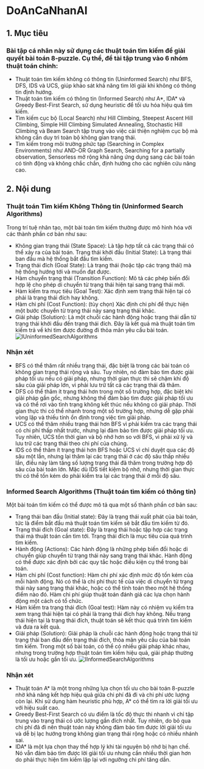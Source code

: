 # DoAnCaNhanAI
## 1. Mục tiêu
### Bài tập cá nhân này sử dụng các thuật toán tìm kiếm để giải quyết bài toán 8-puzzle. Cụ thể, đề tài tập trung vào 6 nhóm thuật toán chính:

- Thuật toán tìm kiếm không có thông tin (Uninformed Search) như BFS, DFS, IDS và UCS, giúp khảo sát khả năng tìm lời giải khi không có thông tin định hướng.
- Thuật toán tìm kiếm có thông tin (Informed Search) như A*, IDA* và Greedy Best-First Search, sử dụng heuristic để tối ưu hóa hiệu quả tìm kiếm.
- Tìm kiếm cục bộ (Local Search) như Hill Climbing, Steepest Ascent Hill Climbing, Simple Hill Climbing Simulated Annealing, Stochastic Hill Climbing và Beam Search tập trung vào việc cải thiện nghiệm cục bộ mà không cần duy trì toàn bộ không gian trạng thái.
- Tìm kiếm trong môi trường phức tạp (Searching in Complex Environments) như AND-OR Graph Search, Searching for a partially observation, Sensorless mở rộng khả năng ứng dụng sang các bài toán có tính động và không chắc chắn, định hướng cho các nghiên cứu nâng cao.
## 2. Nội dung
### Thuật toán Tìm kiếm Không Thông tin (Uninformed Search Algorithms)
Trong trí tuệ nhân tạo, một bài toán tìm kiếm thường được mô hình hóa với các thành phần cơ bản như sau:
- Không gian trạng thái (State Space):
Là tập hợp tất cả các trạng thái có thể xảy ra của bài toán.
Trạng thái khởi đầu (Initial State):
Là trạng thái ban đầu mà hệ thống bắt đầu tìm kiếm.
- Trạng thái đích (Goal State):
Là trạng thái (hoặc tập các trạng thái) mà hệ thống hướng tới và muốn đạt được.
- Hàm chuyển trạng thái (Transition Function):
Mô tả các phép biến đổi hợp lệ cho phép di chuyển từ trạng thái hiện tại sang trạng thái mới.
- Hàm kiểm tra mục tiêu (Goal Test):
Xác định xem trạng thái hiện tại có phải là trạng thái đích hay không.
- Hàm chi phí (Cost Function): (tùy chọn)
Xác định chi phí để thực hiện một bước chuyển từ trạng thái này sang trạng thái khác.
- Giải pháp (Solution):
Là một chuỗi các hành động hoặc trạng thái dẫn từ trạng thái khởi đầu đến trạng thái đích. Đây là kết quả mà thuật toán tìm kiếm trả về khi tìm được đường đi thỏa mãn yêu cầu bài toán.
![IUninformedSearchAlgorithms](https://github.com/user-attachments/assets/ff993811-a1fa-4ab1-8119-d068dd65c84c)
### Nhận xét
- BFS có thể thăm rất nhiều trạng thái, đặc biệt là trong các bài toán có không gian trạng thái rộng và sâu. Tuy nhiên, nó đảm bảo tìm được giải pháp tối ưu nếu có giải pháp, nhưng thời gian thực thi sẽ chậm khi độ sâu của giải pháp lớn, vì phải lưu trữ tất cả các trạng thái đã thăm.
- DFS có thể thăm ít trạng thái hơn trong một số trường hợp, đặc biệt khi giải pháp gần gốc, nhưng không thể đảm bảo tìm được giải pháp tối ưu và có thể rơi vào tình trạng không kết thúc nếu không có giải pháp. Thời gian thực thi có thể nhanh trong một số trường hợp, nhưng dễ gặp phải vòng lặp và thiếu tính ổn định trong việc tìm giải pháp.
- UCS có thể thăm nhiều trạng thái hơn BFS vì phải kiểm tra các trạng thái có chi phí thấp nhất trước, nhưng lại đảm bảo tìm được giải pháp tối ưu. Tuy nhiên, UCS tốn thời gian và bộ nhớ hơn so với BFS, vì phải xử lý và lưu trữ các trạng thái theo chi phí của chúng.
- IDS có thể thăm ít trạng thái hơn BFS hoặc UCS vì chỉ duyệt qua các độ sâu một lần, nhưng lại thăm lại các trạng thái ở các độ sâu thấp nhiều lần, điều này làm tăng số lượng trạng thái đã thăm trong trường hợp độ sâu của bài toán lớn. Mặc dù IDS tiết kiệm bộ nhớ, nhưng thời gian thực thi có thể tốn kém do phải kiểm tra lại các trạng thái ở mỗi độ sâu.
### Informed Search Algorithms (Thuật toán tìm kiếm có thông tin)
Một bài toán tìm kiếm có thể được mô tả qua một số thành phần cơ bản sau:
- Trạng thái ban đầu (Initial state):
Đây là trạng thái xuất phát của bài toán, tức là điểm bắt đầu mà thuật toán tìm kiếm sẽ bắt đầu tìm kiếm từ đó.
- Trạng thái đích (Goal state):
Đây là trạng thái hoặc tập hợp các trạng thái mà thuật toán cần tìm tới. Trạng thái đích là mục tiêu của quá trình tìm kiếm.
- Hành động (Actions):
Các hành động là những phép biến đổi hoặc di chuyển giúp chuyển từ trạng thái này sang trạng thái khác. Hành động có thể được xác định bởi các quy tắc hoặc điều kiện cụ thể trong bài toán.
- Hàm chi phí (Cost function):
Hàm chi phí xác định mức độ tốn kém của mỗi hành động. Nó có thể là chi phí thực tế của việc di chuyển từ trạng thái này sang trạng thái khác, hoặc có thể tính toán theo một hệ thống điểm nào đó. Hàm chi phí giúp thuật toán đánh giá các lựa chọn hành động một cách có tổ chức.
- Hàm kiểm tra trạng thái đích (Goal test):
Hàm này có nhiệm vụ kiểm tra xem trạng thái hiện tại có phải là trạng thái đích hay không. Nếu trạng thái hiện tại là trạng thái đích, thuật toán sẽ kết thúc quá trình tìm kiếm và đưa ra kết quả.
- Giải pháp (Solution):
Giải pháp là chuỗi các hành động hoặc trạng thái từ trạng thái ban đầu đến trạng thái đích, thỏa mãn yêu cầu của bài toán tìm kiếm. Trong một số bài toán, có thể có nhiều giải pháp khác nhau, nhưng trong trường hợp thuật toán tìm kiếm hiệu quả, giải pháp thường là tối ưu hoặc gần tối ưu.
![IInformedSearchAlgorithms](https://github.com/user-attachments/assets/fa432c8c-baae-409c-9206-78124a9263e3)
### Nhận xét
- Thuật toán A* là một trong những lựa chọn tối ưu cho bài toán 8-puzzle nhờ khả năng kết hợp hiệu quả giữa chi phí đã đi và chi phí ước lượng còn lại. Khi sử dụng hàm heuristic phù hợp, A* có thể tìm ra lời giải tối ưu với hiệu suất cao.
- Greedy Best-First Search có ưu điểm là tốc độ thực thi nhanh vì chỉ tập trung vào trạng thái có ước lượng gần đích nhất. Tuy nhiên, do bỏ qua chi phí đã đi nên thuật toán này không đảm bảo tìm được lời giải tối ưu và dễ bị lạc hướng trong không gian trạng thái rộng hoặc có nhiều nhánh sai.
- IDA* là một lựa chọn thay thế hợp lý khi tài nguyên bộ nhớ bị hạn chế. Nó vẫn đảm bảo tìm được lời giải tối ưu nhưng cần nhiều thời gian hơn do phải thực hiện tìm kiếm lặp lại với ngưỡng chi phí tăng dần.
